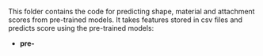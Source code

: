 This folder contains the code for predicting shape, material and attachment scores from pre-trained models. It takes features stored in csv files and predicts score using the pre-trained models:

- **pre-**
